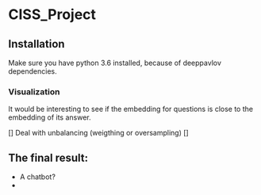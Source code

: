 # CISS_Project

## Installation
Make sure you have python 3.6 installed, because of deeppavlov dependencies.

### Visualization

It would be interesting to see if the embedding for questions is close to the embedding of its answer.

[] Deal with unbalancing (weigthing or oversampling)
[] 

## The final result:
- A chatbot?
- 
